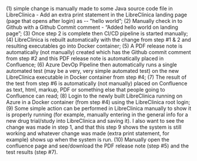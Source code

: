 (1) simple change is manually made to some Java source code file in LibreClinica - Add an extra print statement in the LibreClinica landing page (page that opens after login) as -- "hello world”;
(2) Manually check in  to Github with a Github Commit comment - “Added hello world on landing page”;
(3) Once step 2 is complete then CI/CD pipeline is started manually;
(4) LibreClinica is rebuilt automatically with the change from step #1 & 2 and resulting executables go into Docker container;
(5) A PDF release note is automatically (not manually) created which has the Github commit comment from step #2 and this PDF release note is automatically placed in Confluence;
(6) Azure DevOp Pipeline then automatically runs a single automated test (may be a very, very simple automated test) on the new LibreClinica executable in Docker container from step #4;
(7) The result of the test from step #6 is automatically (not manually) placed on Confluence as text, html, markup, PDF or something else that people going to Confluence can read;
(8) Login to the newly built LibreClinica running on Azure in a Docker container (from step #4) using the LibreClinica root login;
(9) Some simple action can be performed in LibreClinica manually to show it is properly running (for example, manually entering in the general info for a new drug trial/study into LibreClinica and saving it). I also want to see the change was made in step 1, and that this step 9 shows the system is still working and whatever change was made (extra print statement, for example) shows up when the system is run. 
(10) Manually open the confluence page and see/download the PDF release note (step #5) and the test results (step #7).